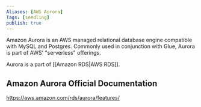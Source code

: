 ```yaml
---
Aliases: [AWS Aurora]
Tags: [seedling]
publish: true
---
```


Amazon Aurora is an AWS managed relational database engine compatible with MySQL and Postgres. Commonly used in conjunction with Glue, Aurora is part of AWS' "serverless" offerings.

Aurora is a part of [[Amazon RDS|AWS RDS]].

## Amazon Aurora Official Documentation

https://aws.amazon.com/rds/aurora/features/